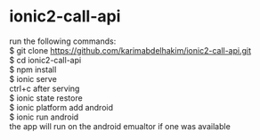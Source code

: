 # ionic2-call-api  
run the following commands:  
$ git clone https://github.com/karimabdelhakim/ionic2-call-api.git  
$ cd ionic2-call-api  
$ npm install  
$ ionic serve  
ctrl+c after serving  
$ ionic state restore  
$ ionic platform add android  
$ ionic run android  
the app will run on the android emualtor if one was available
